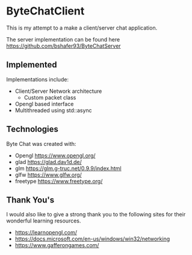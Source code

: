 # ByteChatClient
This is my attempt to a make a client/server chat application.

The server implementation can be found here https://github.com/bshafer93/ByteChatServer


## Implemented
Implementations include:
* Client/Server Network architecture 
  * Custom packet class
* Opengl based interface 
* Multithreaded using std::async

## Technologies
Byte Chat was created with:
* Opengl                    https://www.opengl.org/
* glad                      https://glad.dav1d.de/
* glm                       https://glm.g-truc.net/0.9.9/index.html
* glfw                      https://www.glfw.org/
* freetype                  https://www.freetype.org/

## Thank You's
I would also like to give a strong thank you to the following sites for their wonderful learning resources.
* https://learnopengl.com/
* https://docs.microsoft.com/en-us/windows/win32/networking
* https://www.gafferongames.com/
